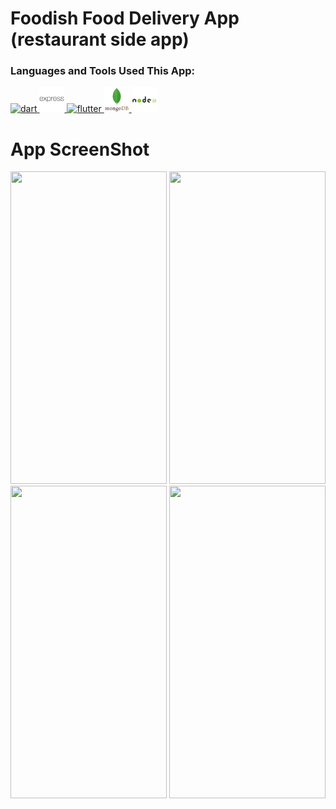 # Foodish Food Delivery App (restaurant side app)
<p align="left">
</p>

<h3 align="left">Languages and Tools Used This App:</h3>
<p align="left"> <a href="https://dart.dev" target="_blank" rel="noreferrer"> <img src="https://www.vectorlogo.zone/logos/dartlang/dartlang-icon.svg" alt="dart" width="40" height="40"/> </a> <a href="https://expressjs.com" target="_blank" rel="noreferrer"> <img src="https://raw.githubusercontent.com/devicons/devicon/master/icons/express/express-original-wordmark.svg" alt="express" width="40" height="40"/> </a> <a href="https://flutter.dev" target="_blank" rel="noreferrer"> <img src="https://www.vectorlogo.zone/logos/flutterio/flutterio-icon.svg" alt="flutter" width="40" height="40"/> </a> <a href="https://www.mongodb.com/" target="_blank" rel="noreferrer"> <img src="https://raw.githubusercontent.com/devicons/devicon/master/icons/mongodb/mongodb-original-wordmark.svg" alt="mongodb" width="40" height="40"/> </a> <a href="https://nodejs.org" target="_blank" rel="noreferrer"> <img src="https://raw.githubusercontent.com/devicons/devicon/master/icons/nodejs/nodejs-original-wordmark.svg" alt="nodejs" width="40" height="40"/> </a> </p>

# App ScreenShot
 <p float="left">
  <img src="https://github.com/RDdev04/foodish_panel/assets/76545854/a3b0bf5a-8fac-4b2d-8394-95014c84961d" width="250" height="500" />
  <img src="https://github.com/RDdev04/foodish_panel/assets/76545854/2e632e4a-f29b-48fd-9ae7-f509a7977bbc" width="250" height="500" /> 
  <img src="https://github.com/RDdev04/foodish_panel/assets/76545854/ff42623a-43d9-450b-8e95-82a9ba8cc969" width="250" height="500" />
  <img src="https://github.com/RDdev04/foodish_panel/assets/76545854/54983b1c-fee5-476f-8363-5fb4d86f88de" width="250" height="500" />

  </p>

